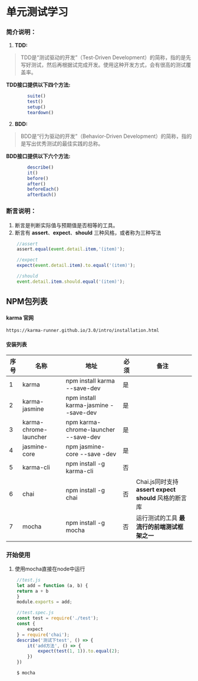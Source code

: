 # 单元测试学习

### 简介说明：
1. **TDD:** 
>    TDD是“测试驱动的开发”（Test-Driven Development）的简称，指的是先写好测试，然后再根据试完成开发。使用这种开发方式，会有很高的测试覆盖率。

 **TDD接口提供以下四个方法:**
```javascript
        suite()   
        test()
        setup()
        teardown()
```
2. **BDD:** 
>    BDD是“行为驱动的开发”（Behavior-Driven Development）的简称，指的是写出优秀测试的最佳实践的总称。

**BDD接口提供以下六个方法:**

```javascript
        describe()
        it()
        before()
        after()
        beforeEach()
        afterEach()
```

### 断言说明：
1. 断言是判断实际值与预期值是否相等的工具。
1. 断言有 **assert**、**expect**、**should** 三种风格，或者称为三种写法

```javascript
    //assert
    assert.equal(event.detail.item,'(item)');

    //expect
    expect(event.detail.item).to.equal('(item)');

    //should 
    event.detail.item.should.equal('(item)');
```
## NPM包列表
####  karma 官网
    https://karma-runner.github.io/3.0/intro/installation.html

####  安装列表

序号    |   名称    |   地址    |   必须    |   备注
----   |    ----    |   ----    |   ----    |   ----
1   |   karma   |     npm install karma --save-dev  |   是  |   
2   |   karma-jasmine |  npm install karma-jasmine --save-dev |   是    |
3   |   karma-chrome-launcher   |   npm  karma-chrome-launcher --save-dev   | 是    |
4   |   jasmine-core    |   npm jasmine-core --save -dev    |   是  |
5   |   karma-cli       |   npm install -g karma-cli    |   否  |   
6   |   chai     |   npm install -g chai      |   否 |    Chai.js同时支持 **assert** **expect** **should** 风格的断言库
7   |   mocha   |   npm install -g mocha      |   否  |   运行测试的工具  **最流行的前端测试框架之一**

### 开始使用
1. 使用mocha直接在node中运行

```javascript
    //test.js
    let add = function (a, b) {
    return a + b
    }
    module.exports = add;

    //test.spec.js
    const test = require('./test');
    const {
        expect
    } = require('chai');
    describe('测试下test', () => {
        it('add方法', () => {
            expect(test(1, 1)).to.equal(2);
        })
    })

    $ mocha 
```
